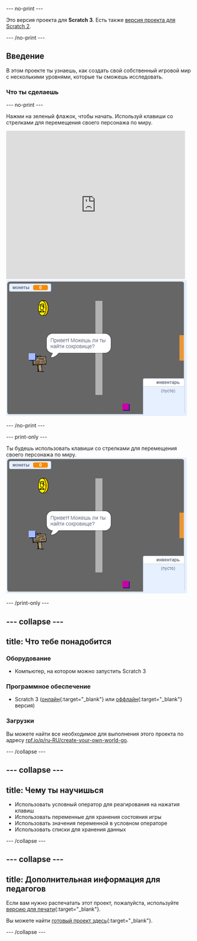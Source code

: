 --- no-print ---

Это версия проекта для **Scratch 3**. Есть также [версия проекта для Scratch 2](https://projects.raspberrypi.org/ru-RU/projects/create-your-own-world-scratch2).

--- /no-print ---

## Введение

В этом проекте ты узнаешь, как создать свой собственный игровой мир с несколькими уровнями, которые ты сможешь исследовать.

### Что ты сделаешь

--- no-print ---

Нажми на зеленый флажок, чтобы начать. Используй клавиши со стрелками для перемещения своего персонажа по миру.

<div class="scratch-preview">
  <iframe allowtransparency="true" width="485" height="402" src="https://scratch.mit.edu/projects/embed/396456489/?autostart=false" frameborder="0" scrolling="no"></iframe>
  <img src="images/showcase.png">
</div>

--- /no-print ---

--- print-only ---

Ты будешь использовать клавиши со стрелками для перемещения своего персонажа по миру. ![showcase.png](images/showcase.png)

--- /print-only ---

--- collapse ---
---
title: Что тебе понадобится
---

### Оборудование

- Компьютер, на котором можно запустить Scratch 3

### Программное обеспечение

- Scratch 3 ([онлайн](https://rpf.io/scratchon){:target="_blank"} или [оффлайн](https://rpf.io/scratchoff){:target="_blank"} версия)

### Загрузки

Вы можете найти все необходимое для выполнения этого проекта по адресу [rpf.io/p/ru-RU/create-your-own-world-go](https://rpf.io/p/ru-RU/create-your-own-world-go).

--- /collapse ---

--- collapse ---
---
title: Чему ты научишься
---

- Использовать условный оператор для реагирования на нажатия клавиш
- Использовать переменные для хранения состояния игры
- Использовать значения переменной в условном операторе
- Использовать списки для хранения данных

--- /collapse ---

--- collapse ---
---
title: Дополнительная информация для педагогов
---

Если вам нужно распечатать этот проект, пожалуйста, используйте [версию для печати](https://projects.raspberrypi.org/ru-RU/projects/create-your-own-world/print){:target="_blank"}.

Вы можете найти [готовый проект здесь](https://rpf.io/p/ru-RU/create-your-own-world-get){:target="_blank"}.

--- /collapse ---
